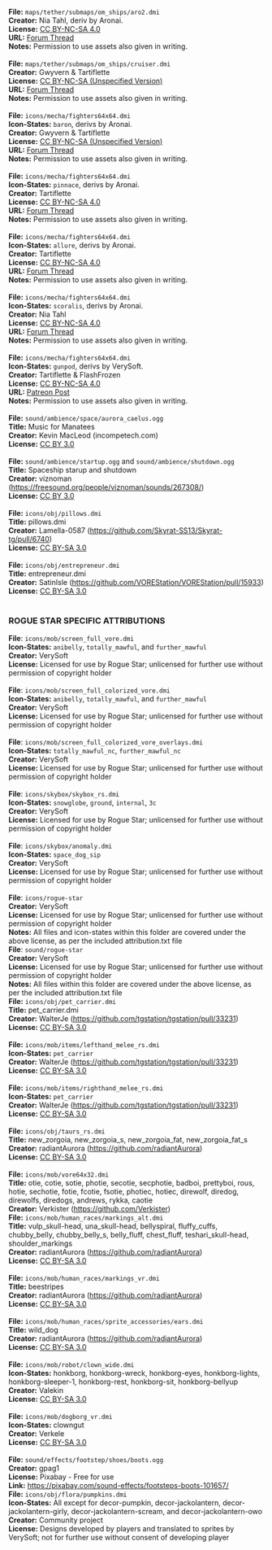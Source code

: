 **File:** `maps/tether/submaps/om_ships/aro2.dmi`<br>
**Creator:** Nia Tahl, deriv by Aronai.<br>
**License:** [CC BY-NC-SA 4.0](https://creativecommons.org/licenses/by-nc-sa/4.0/)<br>
**URL:** [Forum Thread](http://fractalsoftworks.com/forum/index.php?topic=14935.0)<br>
**Notes:** Permission to use assets also given in writing.<br>
<br>
**File:** `maps/tether/submaps/om_ships/cruiser.dmi`<br>
**Creator:** Gwyvern & Tartiflette<br>
**License:** [CC BY-NC-SA (Unspecified Version)](https://creativecommons.org/licenses/by-nc-sa/4.0/)<br>
**URL:** [Forum Thread](http://fractalsoftworks.com/forum/index.php?topic=13667.0)<br>
**Notes:** Permission to use assets also given in writing.<br>
<br>
**File:** `icons/mecha/fighters64x64.dmi`<br>
**Icon-States:** `baron`, derivs by Aronai.<br>
**Creator:** Gwyvern & Tartiflette<br>
**License:** [CC BY-NC-SA (Unspecified Version)](https://creativecommons.org/licenses/by-nc-sa/4.0/)<br>
**URL:** [Forum Thread](http://fractalsoftworks.com/forum/index.php?topic=13667.0)<br>
**Notes:** Permission to use assets also given in writing.<br>
<br>
**File:** `icons/mecha/fighters64x64.dmi`<br>
**Icon-States:** `pinnace`, derivs by Aronai.<br>
**Creator:** Tartiflette<br>
**License:** [CC BY-NC-SA 4.0](https://creativecommons.org/licenses/by-nc-sa/4.0/)<br>
**URL:** [Forum Thread](http://fractalsoftworks.com/forum/index.php?topic=17856.0)<br>
**Notes:** Permission to use assets also given in writing.<br>
<br>
**File:** `icons/mecha/fighters64x64.dmi`<br>
**Icon-States:** `allure`, derivs by Aronai.<br>
**Creator:** Tartiflette<br>
**License:** [CC BY-NC-SA 4.0](https://creativecommons.org/licenses/by-nc-sa/4.0/)<br>
**URL:** [Forum Thread](http://fractalsoftworks.com/forum/index.php?topic=11646.0)<br>
**Notes:** Permission to use assets also given in writing.<br>
<br>
**File:** `icons/mecha/fighters64x64.dmi`<br>
**Icon-States:** `scoralis`, derivs by Aronai.<br>
**Creator:** Nia Tahl<br>
**License:** [CC BY-NC-SA 4.0](https://creativecommons.org/licenses/by-nc-sa/4.0/)<br>
**URL:** [Forum Thread](http://fractalsoftworks.com/forum/index.php?topic=14935.0)<br>
**Notes:** Permission to use assets also given in writing.<br>
<br>
**File:** `icons/mecha/fighters64x64.dmi`<br>
**Icon-States:** `gunpod`, derivs by VerySoft.<br>
**Creator:** Tartiflette & FlashFrozen<br>
**License:** [CC BY-NC-SA 4.0](https://creativecommons.org/licenses/by-nc-sa/4.0/)<br>
**URL:** [Patreon Post](https://www.patreon.com/posts/diable-avionics-44573931)<br>
**Notes:** Permission to use assets also given in writing.<br>
<br>
**File:** `sound/ambience/space/aurora_caelus.ogg`<br>
**Title:** Music for Manatees<br>
**Creator:** Kevin MacLeod (incompetech.com)<br>
**License:** [CC BY 3.0](http://creativecommons.org/licenses/by/3.0/)<br>
<br>
**File:** `sound/ambience/startup.ogg` and `sound/ambience/shutdown.ogg`<br>
**Title:** Spaceship starup and shutdown<br>
**Creator:** viznoman (https://freesound.org/people/viznoman/sounds/267308/)<br>
**License:** [CC BY 3.0](http://creativecommons.org/licenses/by/3.0/)<br>
<br>
**File:** `icons/obj/pillows.dmi`<br>
**Title:** pillows.dmi<br>
**Creator:** Lamella-0587 (https://github.com/Skyrat-SS13/Skyrat-tg/pull/6740)<br>
**License:** [CC BY-SA 3.0](https://creativecommons.org/licenses/by-sa/3.0/)<br>
<br>
**File:** `icons/obj/entrepreneur.dmi`<br>
**Title:** entrepreneur.dmi<br>
**Creator:** SatinIsle (https://github.com/VOREStation/VOREStation/pull/15933)<br>
**License:** [CC BY-SA 3.0](https://creativecommons.org/licenses/by-sa/3.0/)<br>
<br>
### ROGUE STAR SPECIFIC ATTRIBUTIONS
**File**: `icons/mob/screen_full_vore.dmi`<br>
**Icon-States:** `anibelly`, `totally_mawful`, and `further_mawful`<br>
**Creator:** VerySoft<br>
**License:** Licensed for use by Rogue Star; unlicensed for further use without permission of copyright holder<br>
<br>
**File**: `icons/mob/screen_full_colorized_vore.dmi`<br>
**Icon-States:** `anibelly`, `totally_mawful`, and `further_mawful`<br>
**Creator:** VerySoft<br>
**License:** Licensed for use by Rogue Star; unlicensed for further use without permission of copyright holder<br>
<br>
**File**: `icons/mob/screen_full_colorized_vore_overlays.dmi`<br>
**Icon-States:** `totally_mawful_nc`, `further_mawful_nc`<br>
**Creator:** VerySoft<br>
**License:** Licensed for use by Rogue Star; unlicensed for further use without permission of copyright holder<br>
<br>
**File**: `icons/skybox/skybox_rs.dmi`<br>
**Icon-States:** `snowglobe`, `ground`, `internal`, `3c`<br>
**Creator:** VerySoft<br>
**License:** Licensed for use by Rogue Star; unlicensed for further use without permission of copyright holder<br>
<br>
**File**: `icons/skybox/anomaly.dmi`<br>
**Icon-States:** `space_dog_sip`<br>
**Creator:** VerySoft<br>
**License:** Licensed for use by Rogue Star; unlicensed for further use without permission of copyright holder<br>
<br>
**File**: `icons/rogue-star`<br>
**Creator:** VerySoft<br>
**License:** Licensed for use by Rogue Star; unlicensed for further use without permission of copyright holder<br>
**Notes:** All files and icon-states within this folder are covered under the above license, as per the included attribution.txt file
<br>
**File**: `sound/rogue-star`<br>
**Creator:** VerySoft<br>
**License:** Licensed for use by Rogue Star; unlicensed for further use without permission of copyright holder<br>
**Notes:** All files within this folder are covered under the above license, as per the included attribution.txt file
<br>
**File:** `icons/obj/pet_carrier.dmi`<br>
**Title:** pet_carrier.dmi<br>
**Creator:** WalterJe (https://github.com/tgstation/tgstation/pull/33231)<br>
**License:** [CC BY-SA 3.0](https://creativecommons.org/licenses/by-sa/3.0/)<br>
<br>
**File:** `icons/mob/items/lefthand_melee_rs.dmi`<br>
**Icon-States:** `pet_carrier`<br>
**Creator:** WalterJe (https://github.com/tgstation/tgstation/pull/33231)<br>
**License:** [CC BY-SA 3.0](https://creativecommons.org/licenses/by-sa/3.0/)<br>
<br>
**File:** `icons/mob/items/righthand_melee_rs.dmi`<br>
**Icon-States:** `pet_carrier`<br>
**Creator:** WalterJe (https://github.com/tgstation/tgstation/pull/33231)<br>
**License:** [CC BY-SA 3.0](https://creativecommons.org/licenses/by-sa/3.0/)<br>
<br>
**File:** `icons/obj/taurs_rs.dmi`<br>
**Title:** new_zorgoia, new_zorgoia_s, new_zorgoia_fat, new_zorgoia_fat_s<br>
**Creator:** radiantAurora (https://github.com/radiantAurora)<br>
**License:** [CC BY-SA 3.0](https://creativecommons.org/licenses/by-sa/3.0/)<br>
<br>
**File:** `icons/mob/vore64x32.dmi`<br>
**Title:** otie, cotie, sotie, photie, secotie, secphotie, badboi, prettyboi, rous, hotie, sechotie, fotie, fcotie, fsotie, photiec, hotiec, direwolf, diredog, direwolfs, diredogs, andrews, rykka, caotie<br>
**Creator:** Verkister (https://github.com/Verkister)<br>
**File:** `icons/mob/human_races/markings_alt.dmi`<br>
**Title:** vulp_skull-head, una_skull-head, bellyspiral, fluffy_cuffs, chubby_belly, chubby_belly_s, belly_fluff, chest_fluff, teshari_skull-head, shoulder_markings<br>
**Creator:** radiantAurora (https://github.com/radiantAurora)<br>
**License:** [CC BY-SA 3.0](https://creativecommons.org/licenses/by-sa/3.0/)<br>
<br>
**File:** `icons/mob/human_races/markings_vr.dmi`<br>
**Title:** beestripes<br>
**Creator:** radiantAurora (https://github.com/radiantAurora)<br>
**License:** [CC BY-SA 3.0](https://creativecommons.org/licenses/by-sa/3.0/)<br>
<br>
**File:** `icons/mob/human_races/sprite_accessories/ears.dmi`<br>
**Title:** wild_dog<br>
**Creator:** radiantAurora (https://github.com/radiantAurora)<br>
**License:** [CC BY-SA 3.0](https://creativecommons.org/licenses/by-sa/3.0/)<br>
<br>
**File:** `icons/mob/robot/clown_wide.dmi`<br>
**Icon-States:** honkborg, honkborg-wreck, honkborg-eyes, honkborg-lights, honkborg-sleeper-1, honkborg-rest, honkborg-sit, honkborg-bellyup<br>
**Creator:** Valekin<br>
**License:** [CC BY-SA 3.0](https://creativecommons.org/licenses/by-sa/3.0/)<br>
<br>
**File:** `icons/mob/dogborg_vr.dmi`<br>
**Icon-States:** clowngut<br>
**Creator:** Verkele<br>
**License:** [CC BY-SA 3.0](https://creativecommons.org/licenses/by-sa/3.0/)<br>
<br>
**File:** `sound/effects/footstep/shoes/boots.ogg`<br>
**Creator:** gpag1<br>
**License:** Pixabay - Free for use<br>
**Link:** https://pixabay.com/sound-effects/footsteps-boots-101657/
<br>
**File:** `icons/obj/flora/pumpkins.dmi`<br>
**Icon-States:** All except for decor-pumpkin, decor-jackolantern, decor-jackolantern-girly, decor-jackolantern-scream, and decor-jackolantern-owo<br>
**Creator:** Community project<br>
**License:** Designs developed by players and translated to sprites by VerySoft; not for further use without consent of developing player
<br>

<br>
